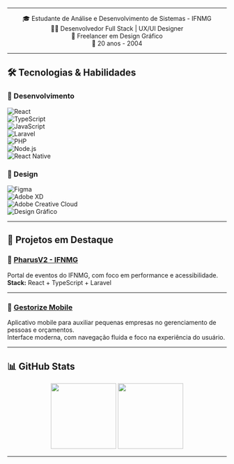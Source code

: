 <div align="center">
</div>

---

<div align="center">

🎓 Estudante de Análise e Desenvolvimento de Sistemas - IFNMG  
👨‍💻 Desenvolvedor Full Stack | UX/UI Designer  
🎨 Freelancer em Design Gráfico  
🎂 20 anos - 2004

</div>

---

## 🛠️ Tecnologias & Habilidades

### 🚀 Desenvolvimento  
![React](https://img.shields.io/badge/React-61DAFB?style=flat&logo=react)  
![TypeScript](https://img.shields.io/badge/TypeScript-3178C6?style=flat&logo=typescript&logoColor=white)  
![JavaScript](https://img.shields.io/badge/JavaScript-F7DF1E?style=flat&logo=javascript)  
![Laravel](https://img.shields.io/badge/Laravel-FF2D20?style=flat&logo=laravel&logoColor=white)  
![PHP](https://img.shields.io/badge/PHP-777BB4?style=flat&logo=php&logoColor=white)  
![Node.js](https://img.shields.io/badge/Node.js-339933?style=flat&logo=nodedotjs&logoColor=white)  
![React Native](https://img.shields.io/badge/React_Native-61DAFB?style=flat&logo=react&logoColor=white)

### 🎨 Design  
![Figma](https://img.shields.io/badge/Figma-F24E1E?style=flat&logo=figma&logoColor=white)  
![Adobe XD](https://img.shields.io/badge/UI%2FUX-FF6B6B?style=flat&logo=adobexd&logoColor=white)  
![Adobe Creative Cloud](https://img.shields.io/badge/Adobe_Cloud-DA1F26?style=flat&logo=adobecreativecloud&logoColor=white)  
![Design Gráfico](https://img.shields.io/badge/Design_Gráfico-9999FF?style=flat&logo=scribus&logoColor=white)

---

## 🌟 Projetos em Destaque

### 🔗 [PharusV2 - IFNMG](https://github.com/KennedyPinheiro/PharusV2)  
Portal de eventos do IFNMG, com foco em performance e acessibilidade.  
**Stack:** React + TypeScript + Laravel

---

### 📱 [Gestorize Mobile](https://github.com/KennedyPinheiro/GestorizeMobile)  
Aplicativo mobile para auxiliar pequenas empresas no gerenciamento de pessoas e orçamentos.  
Interface moderna, com navegação fluida e foco na experiência do usuário.

---

## 📊 GitHub Stats

<div align="center">
  <img height="150em" src="https://github-readme-stats.vercel.app/api?username=KennedyPinheiro&show_icons=true&theme=radical&hide_border=true"/>
  <img height="150em" src="https://github-readme-stats.vercel.app/api/top-langs/?username=KennedyPinheiro&layout=compact&theme=radical&hide_border=true"/>
</div>

---


<div align="center">

</div>
